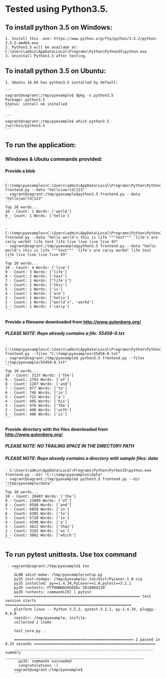 # Tested using Python3.5.

## To install python 3.5 on Windows:
	1. Install this .exe: https://www.python.org/ftp/python/3.5.2/python-3.5.2-amd64.exe
	2. Python3.5 will be availabe at: C:\Users\admin\AppData\Local\Programs\Python\Python35\python.exe
	3. Uninstall Python3.5 after testing.

## To install python 3.5 on Ubuntu:
	1. Ubuntu 16.04 has python3.5 installed by default:
	
	```
	vagrant@vagrant:/tmp/pyexample$ dpkg -s python3.5
	Package: python3.5
	Status: install ok installed
	```
	
	```
	vagrant@vagrant:/tmp/pyexample$ which python3.5
	/usr/bin/python3.5
	```
	
## To run the application:
### Windows & Ubutu commands provided:
#### Provide a blob 
	- C:\temp\pyexamples>C:\Users\admin\AppData\Local\Programs\Python\Python35\python.exe frontend.py --data "hello|world|123"
	- vagrant@vagrant:/tmp/pyexample$python3.5 frontend.py --data "hello|world|123"
	```	
	Top 10 words...
	10 - Count: 1 Words: ['world']
	9 - Count: 1 Words: ['hello']
	```

	- C:\temp\pyexamples>C:\Users\admin\AppData\Local\Programs\Python\Python35\python.exe frontend.py --data "hello world's this is life """test""" 'life's are carzy workd! life test life live live live live 93"
	- vagrant@vagrant:/tmp/pyexample$python3.5 frontend.py --data "hello world's this is life """test""" 'life's are carzy workd! life test life live live live live 93"
	```
	Top 10 words...
	10 - Count: 4 Words: ['live']
	9 - Count: 3 Words: ['life']
	8 - Count: 2 Words: ['test']
	7 - Count: 1 Words: ["life's"]
	6 - Count: 1 Words: ['this']
	5 - Count: 1 Words: ['is']
	4 - Count: 1 Words: ['are']
	3 - Count: 1 Words: ['hello']
	2 - Count: 1 Words: ["world's", 'workd']
	1 - Count: 1 Words: ['carzy']
	```
	
#### Provide a filename downloaded from http://www.gutenberg.org/
##### PLEASE NOTE: Repo already contains a file: 55458-0.txt
	- C:\temp\pyexamples>C:\Users\admin\AppData\Local\Programs\Python\Python35\python.exe frontend.py --files "C:\temp\pyexamples\55458-0.txt"
	- vagrant@vagrant:/tmp/pyexample$ python3.5 frontend.py --files "/tmp/pyexample/55458-0.txt"
	```	
	Top 10 words...
	10 - Count: 3137 Words: ['the']
	9 - Count: 1793 Words: ['of']
	8 - Count: 1287 Words: ['and']
	7 - Count: 877 Words: ['to']
	6 - Count: 746 Words: ['in']
	5 - Count: 725 Words: ['a']
	4 - Count: 495 Words: ['his']
	3 - Count: 476 Words: ['The']
	2 - Count: 448 Words: ['with']
	1 - Count: 406 Words: ['is']
	```

#### Provide directory with the files downloaded from http://www.gutenberg.org/
##### PLEASE NOTE: NO TRAILING SPACE IN THE DIRECTORY PATH
##### PLEASE NOTE: Repo already contains a directory with sample files: data
	- C:\Users\admin\AppData\Local\Programs\Python\Python35\python.exe frontend.py --dir "C:\\temp\pyexamples\data"
	- vagrant@vagrant:/tmp/pyexample$ python3.5 frontend.py --dir "/tmp/pyexample/data"
	```
	Top 10 words...
	10 - Count: 20483 Words: ['the']
	9 - Count: 13809 Words: ['of']
	8 - Count: 8588 Words: ['and']
	7 - Count: 6858 Words: ['in']
	6 - Count: 6305 Words: ['to']
	5 - Count: 5720 Words: ['is']
	4 - Count: 4590 Words: ['a']
	3 - Count: 3622 Words: ['that']
	2 - Count: 3192 Words: ['as']
	1 - Count: 3082 Words: ['which']
	```

## To run pytest unittests. Use tox command
```
 - vagrant@vagrant:/tmp/pyexample$ tox
 	```
	GLOB sdist-make: /tmp/pyexample/setup.py
	py35 inst-nodeps: /tmp/pyexample/.tox/dist/PyLexer-1.0.zip
	py35 installed: py==1.4.34,PyLexer==1.0,pytest==3.2.1
	py35 runtests: PYTHONHASHSEED='3010884220'
	py35 runtests: commands[0] | pytest
	========================================================= test session starts =========================================================
	platform linux -- Python 3.5.2, pytest-3.2.1, py-1.4.34, pluggy-0.4.0
	rootdir: /tmp/pyexample, inifile:
	collected 2 items
	
	test_core.py ..
	
	====================================================== 2 passed in 0.15 seconds =======================================================
	_______________________________________________________________ summary _______________________________________________________________
	  py35: commands succeeded
	  congratulations :)
	vagrant@vagrant:/tmp/pyexample$
	```
```
	
	